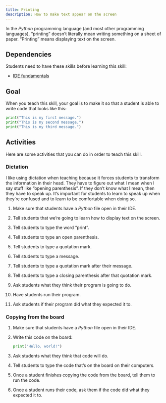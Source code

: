 ```yaml
---
title: Printing
description: How to make text appear on the screen
---
```


In the _Python_ programming language (and most other programming languages), “printing” doesn’t literally mean writing something on a sheet of paper. “Printing” means displaying text on the screen.

## Dependencies

Students need to have these skills before learning this skill:

- [IDE fundamentals](ide-fundamentals)

## Goal

When you teach this skill, your goal is to make it so that a student is able to write code that looks like this:

```python
print("This is my first message.")
print("This is my second message.")
print("This is my third message.")
```

## Activities

Here are some activities that you can do in order to teach this skill.

### Dictation

I like using dictation when teaching because it forces students to transform the information in their head. They have to figure out what I mean when I say stuff like “opening parenthesis”. If they don’t know what I mean, then they have to speak up. It’s important for students to learn to speak up when they’re confused and to learn to be comfortable when doing so.

1. Make sure that students have a _Python_ file open in their IDE.

2. Tell students that we’re going to learn how to display text on the screen.

3. Tell students to type the word “print”.

4. Tell students to type an open parenthesis.

5. Tell students to type a quotation mark.

6. Tell students to type a message.

7. Tell students to type a quotation mark after their message.

8. Tell students to type a closing parenthesis after that quotation mark.

9. Ask students what they think their program is going to do.

10. Have students run their program.

11. Ask students if their program did what they expected it to.

### Copying from the board

1. Make sure that students have a _Python_ file open in their IDE.

2. Write this code on the board:

    ```python
    print("Hello, world!")
    ```

3. Ask students what they think that code will do.

4. Tell students to type the code that’s on the board on their computers.

5. Once a student finishes copying the code from the board, tell them to run the code.

6. Once a student runs their code, ask them if the code did what they expected it to.
